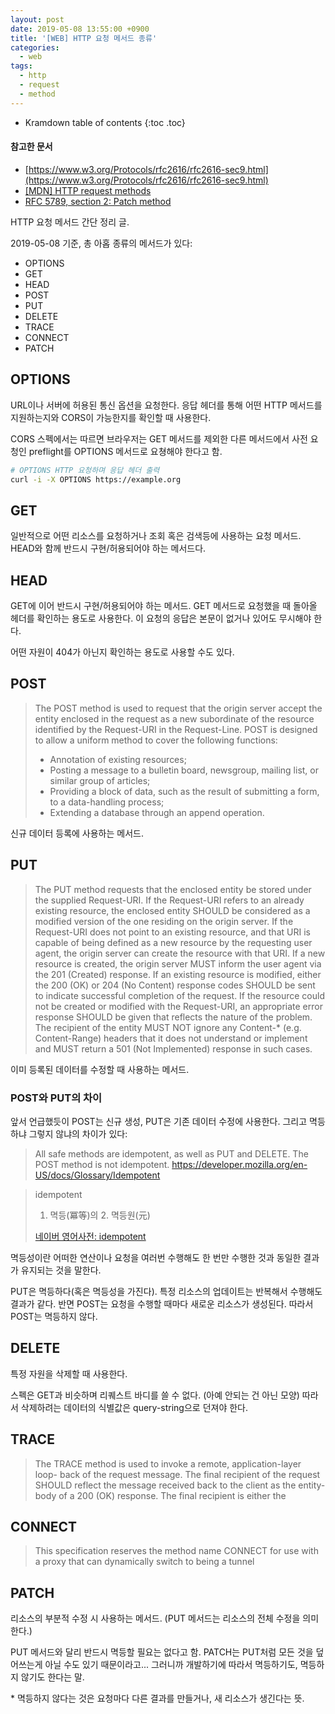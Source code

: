 ```yaml
---
layout: post
date: 2019-05-08 13:55:00 +0900
title: '[WEB] HTTP 요청 메서드 종류'
categories:
  - web
tags:
  - http
  - request
  - method
---
```


* Kramdown table of contents
{:toc .toc}

#### 참고한 문서

- [https://www.w3.org/Protocols/rfc2616/rfc2616-sec9.html](https://www.w3.org/Protocols/rfc2616/rfc2616-sec9.html)
- [\[MDN\] HTTP request methods](https://developer.mozilla.org/en-US/docs/Web/HTTP/Methods)
- [RFC 5789, section 2: Patch method](https://tools.ietf.org/html/rfc5789)

HTTP 요청 메서드 간단 정리 글.

2019-05-08 기준, 총 아홉 종류의 메서드가 있다:

- OPTIONS
- GET
- HEAD
- POST
- PUT
- DELETE
- TRACE
- CONNECT
- PATCH


## OPTIONS

URL이나 서버에 허용된 통신 옵션을 요청한다. 응답 헤더를 통해 어떤 HTTP 메서드를 지원하는지와 CORS이 가능한지를 확인할 때 사용한다.

CORS 스펙에서는 따르면 브라우저는 GET 메서드를 제외한 다른 메서드에서 사전 요청인 preflight를 OPTIONS 메서드로 요쳥해야 한다고 함.

```bash
# OPTIONS HTTP 요청하며 응답 헤더 출력
curl -i -X OPTIONS https://example.org
```


## GET

일반적으로 어떤 리소스를 요청하거나 조회 혹은 검색등에 사용하는 요청 메서드. HEAD와 함께 반드시 구현/허용되어야 하는 메서드다.


## HEAD

GET에 이어 반드시 구현/허용되어야 하는 메서드. GET 메서드로 요청했을 때 돌아올 헤더를 확인하는 용도로 사용한다. 이 요청의 응답은 본문이 없거나 있어도 무시해야 한다. 

어떤 자원이 404가 아닌지 확인하는 용도로 사용할 수도 있다.


## POST

> The POST method is used to request that the origin server accept the entity enclosed in the request as a new subordinate of the resource identified by the Request-URI in the Request-Line. POST is designed to allow a uniform method to cover the following functions:
> - Annotation of existing resources;
> - Posting a message to a bulletin board, newsgroup, mailing list, or similar group of articles;
> - Providing a block of data, such as the result of submitting a form, to a data-handling process;
> - Extending a database through an append operation.

신규 데이터 등록에 사용하는 메서드.


## PUT

> The PUT method requests that the enclosed entity be stored under the supplied Request-URI. If the Request-URI refers to an already existing resource, the enclosed entity SHOULD be considered as a modified version of the one residing on the origin server. If the Request-URI does not point to an existing resource, and that URI is capable of being defined as a new resource by the requesting user agent, the origin server can create the resource with that URI. If a new resource is created, the origin server MUST inform the user agent via the 201 (Created) response. If an existing resource is modified, either the 200 (OK) or 204 (No Content) response codes SHOULD be sent to indicate successful completion of the request. If the resource could not be created or modified with the Request-URI, an appropriate error response SHOULD be given that reflects the nature of the problem. The recipient of the entity MUST NOT ignore any Content-* (e.g. Content-Range) headers that it does not understand or implement and MUST return a 501 (Not Implemented) response in such cases.

이미 등록된 데이터를 수정할 때 사용하는 메서드.

### POST와 PUT의 차이

앞서 언급했듯이 POST는 신규 생성, PUT은 기존 데이터 수정에 사용한다. 그리고 멱등하냐 그렇지 않냐의 차이가 있다:

> All safe methods are idempotent, as well as PUT and DELETE. The POST method is not idempotent.
> https://developer.mozilla.org/en-US/docs/Glossary/Idempotent

> idempotent
> 1. 멱등(冪等)의 2. 멱등원(元)
>
> [네이버 영어사전: idempotent](https://en.dict.naver.com/#/entry/enko/df125e744fd141d89c385d7b1b5063c1)

멱등성이란 어떠한 연산이나 요청을 여러번 수행해도 한 번만 수행한 것과 동일한 결과가 유지되는 것을 말한다.

PUT은 멱등하다(혹은 멱등성을 가진다). 특정 리소스의 업데이트는 반복해서 수행해도 결과가 같다. 반면 POST는 요청을 수행할 때마다 새로운 리소스가 생성된다. 따라서 POST는 멱등하지 않다.


## DELETE

특정 자원을 삭제할 때 사용한다.

스펙은 GET과 비슷하며 리퀘스트 바디를 쓸 수 없다. (아예 안되는 건 아닌 모양) 따라서 삭제하려는 데이터의 식별값은 query-string으로 던져야 한다.


## TRACE

> The TRACE method is used to invoke a remote, application-layer loop- back of the request message. The final recipient of the request SHOULD reflect the message received back to the client as the entity-body of a 200 (OK) response. The final recipient is either the


## CONNECT

> This specification reserves the method name CONNECT for use with a proxy that can dynamically switch to being a tunnel


## PATCH

리소스의 부분적 수정 시 사용하는 메서드. (PUT 메서드는 리소스의 전체 수정을 의미한다.)

PUT 메서드와 달리 반드시 멱등할 필요는 없다고 함. PATCH는 PUT처럼 모든 것을 덮어쓰는게 아닐 수도 있기 때문이라고... 그러니까 개발하기에 따라서 멱등하기도, 멱등하지 않기도 한다는 말. 

\* 멱등하지 않다는 것은 요청마다 다른 결과를 만들거나, 새 리소스가 생긴다는 뜻.
